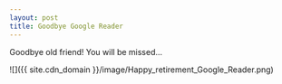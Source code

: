 ```yaml
---
layout: post
title: Goodbye Google Reader
---
```


Goodbye old friend! You will be missed...

![]({{ site.cdn_domain }}/image/Happy_retirement_Google_Reader.png)